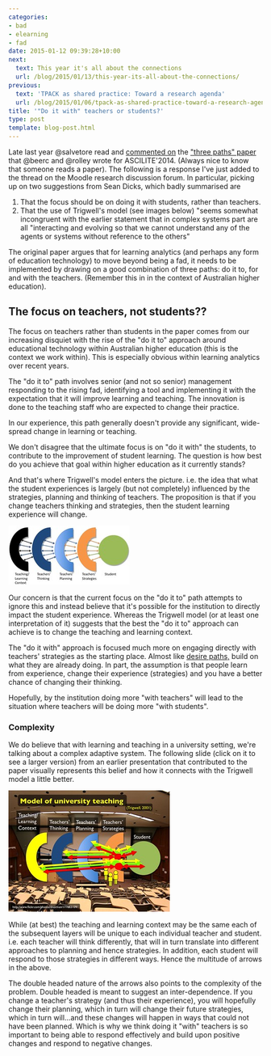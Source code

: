 ```yaml
---
categories:
- bad
- elearning
- fad
date: 2015-01-12 09:39:28+10:00
next:
  text: This year it's all about the connections
  url: /blog/2015/01/13/this-year-its-all-about-the-connections/
previous:
  text: 'TPACK as shared practice: Toward a research agenda'
  url: /blog/2015/01/06/tpack-as-shared-practice-toward-a-research-agenda/
title: '"Do it with" teachers or students?'
type: post
template: blog-post.html
---
```

Late last year @salvetore read and [commented on](https://moodle.org/mod/forum/discuss.php?d=276835) the ["three paths" paper](/blog/2014/09/05/three-paths-for-learning-analytics-and-beyond-moving-from-rhetoric-to-reality/) that @beerc and @rolley wrote for ASCILITE'2014. (Always nice to know that someone reads a paper). The following is a response I've just added to the thread on the Moodle research discussion forum. In particular, picking up on two suggestions from Sean Dicks, which badly summarised are

1. That the focus should be on doing it with students, rather than teachers.
2. That the use of Trigwell's model (see images below) "seems somewhat incongruent with the earlier statement that in complex systems part are all "interacting and evolving so that we cannot understand any of the agents or systems without reference to the others"

The original paper argues that for learning analytics (and perhaps any form of education technology) to move beyond being a fad, it needs to be implemented by drawing on a good combination of three paths: do it to, for and with the teachers. (Remember this in in the context of Australian higher education).

## The focus on teachers, not students??

The focus on teachers rather than students in the paper comes from our increasing disquiet with the rise of the "do it to" approach around educational technology within Australian higher education (this is the context we work within). This is especially obvious within learning analytics over recent years.

The "do it to" path involves senior (and not so senior) management responding to the rising fad, identifying a tool and implementing it with the expectation that it will improve learning and teaching. The innovation is done to the teaching staff who are expected to change their practice.

In our experience, this path generally doesn't provide any significant, wide-spread change in learning or teaching.

We don't disagree that the ultimate focus is on "do it with" the students, to contribute to the improvement of student learning. The question is how best do you achieve that goal within higher education as it currently stands?

And that's where Trigwell's model enters the picture. i.e. the idea that what the student experiences is largely (but not completely) influenced by the strategies, planning and thinking of teachers. The proposition is that if you change teachers thinking and strategies, then the student learning experience will change.

[![Trigwell's model of teaching](images/3232493287_786abcefd5_m.jpg)](https://www.flickr.com/photos/david_jones/3232493287 "Trigwell's model of teaching by David Jones, on Flickr")

Our concern is that the current focus on the "do it to" path attempts to ignore this and instead believe that it's possible for the institution to directly impact the student experience. Whereas the Trigwell model (or at least one interpretation of it) suggests that the best the "do it to" approach can achieve is to change the teaching and learning context.

The "do it with" approach is focused much more on engaging directly with teachers' strategies as the starting place. Almost like [desire paths,](http://en.wikipedia.org/wiki/Desire_path) build on what they are already doing. In part, the assumption is that people learn from experience, change their experience (strategies) and you have a better chance of changing their thinking.

Hopefully, by the institution doing more "with teachers" will lead to the situation where teachers will be doing more "with students".

### Complexity

We do believe that with learning and teaching in a university setting, we're talking about a complex adaptive system. The following slide (click on it to see a larger version) from an earlier presentation that contributed to the paper visually represents this belief and how it connects with the Trigwell model a little better.

[![Slide65](images/9861604683_4610a37fa5_n.jpg)](https://www.flickr.com/photos/david_jones/9861604683 "Slide65 by David Jones, on Flickr")

While (at best) the teaching and learning context may be the same each of the subsequent layers will be unique to each individual teacher and student. i.e. each teacher will think differently, that will in turn translate into different approaches to planning and hence strategies. In addition, each student will respond to those strategies in different ways. Hence the multitude of arrows in the above.

The double headed nature of the arrows also points to the complexity of the problem. Double headed is meant to suggest an inter-dependence. If you change a teacher's strategy (and thus their experience), you will hopefully change their planning, which in turn will change their future strategies, which in turn will...and these changes will happen in ways that could not have been planned. Which is why we think doing it "with" teachers is so important to being able to respond effectively and build upon positive changes and respond to negative changes.